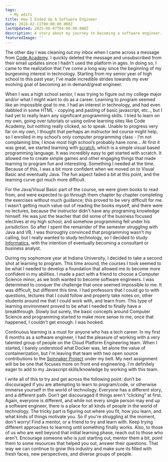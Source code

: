 ```yaml
---
tags:
  - My edits
title: How I Ended Up A Software Engineer
date: 2018-02-11T00:00:00.000Z
lastUpdated: 2025-08-07T04:00:00.000Z
description: A story about my journey to becoming a software engineer.
featuredImage: ''
---
```


The other day I was cleaning out my inbox when I came across a message from [Code Academy](https://www.codecademy.com/). I quickly deleted the message and unsubscribed from their email updates since I hadn't used the platform in ages. In doing so, I came to the realization that I've come a long way since the beginning of my burgeoning interest in technology. Starting from my senior year of high school to this past year; I've made incredible strides towards my ever evolving goal of becoming an in demand/great engineer.

When I was a high school senior, I was trying to figure out my college major and/or what I might want to do as a career. Learning to program seemed like an impossible goal to me. I had an interest in technology, and had even dabbled in some HTML - copying and pasting of basic javascript, etc.., but I had yet to really learn any significant programming skills. I tried to learn on my own, going over tutorials or using online learning sites like Code Academy, but nothing really clicked, so to speak. Unable to progress very far on my own, I thought that perhaps an instructor led course might help, so I enrolled in my school’s only computer programming class - I’m not complaining btw, I know most high school’s probably have none... At first it was great, we started learning with [scratch](https://scratch.mit.edu/), which is a simple visual based programming language. It was incredibly easy to get started with scratch. It allowed me to create simple games and other engaging things that made learning to program fun and interesting. Something I needed at the time. Because of this, I was a bit more confident when we moved on to Visual Basic and eventually Java. The fun aspect faded a bit at this point, and the learning curve got much more difficult.

For the Java/Visual Basic part of the course, we were given books to read from, and were expected to go through them chapter by chapter completing the exercises without much guidance; this proved to be very difficult for me. I wasn't getting much value out of reading the books myself, and there were no lectures, because the instructor didn't have any programing knowledge himself. He was just the teacher that did some of the business focused electives at my high school, and somehow programming fell under his jurisdiction. So after I spent the remainder of the semester struggling with Java and VB, I was thoroughly convinced that programming wasn't my calling, but I really wanted to study technology, so I decided to study [Informatics,](https://www.informatics.indiana.edu/) with the intention of eventually becoming a consultant or business analyst.

During my sophomore year at Indiana University, I decided to take a second shot at learning to program. This time around, the courses I took seemed to be what I needed to develop a foundation that allowed me to become more confident in my abilities. I made a pact with a friend to choose a Computer Science minor, as we both wanted to become software engineers. I was determined to conquer the challenge that once seemed impossible to me. It was difficult, but different this time. I had professors that I could go to with questions, lectures that I could follow and properly take notes on, other students around me that I could work with, and learn from. This type of learning environment proved to be what I needed to finally have a breakthrough. Slowly but surely, the basic concepts around Computer Science and programming started to make more sense to me, once that happened, I couldn't get enough. I was hooked.

Continuous learning is a must for anyone who has a tech career. In my first 6 months as a software engineer, I had the pleasure of working with a very talented group of people on the Cloud Platform Engineering team. When I started, I barely understood what Docker was, let alone the value of containerization, but I'm leaving that team with two open source contributions to the [Spinnaker Project](https://www.spinnaker.io/) under my belt. My next assignment will be be one that focuses more on front end engineering. I'm definitely eager to add to my Javascript skills/knowledge by working with this team.

I write all of this to try and get across the following point: don’t be discouraged if you are attempting to learn to program/code, or otherwise immerse yourself in the world of technology. Everyone has a different story, and a different path. Don’t get discouraged if things aren't “clicking” at first. Again, everyone is different, and while not every single person may end up a software engineer, there is a place for all kinds of people in the world of technology. The tricky part is figuring out where you fit, how you learn, and what kinds of things motivate you. So if you're struggling at the moment, don't worry! Find a mentor, or a friend to try and learn with. Keep trying different approaches to learning until something finally works. Also, to those of us who are well beyond that initial learning phase, reach out to those who aren't. Encourage someone who is just starting out, mentor them a bit, point them to some resources that helped you out, answer their questions. That way we can continue to grow this industry and make sure its filled with fresh faces, new perspectives, and diverse groups of people.
